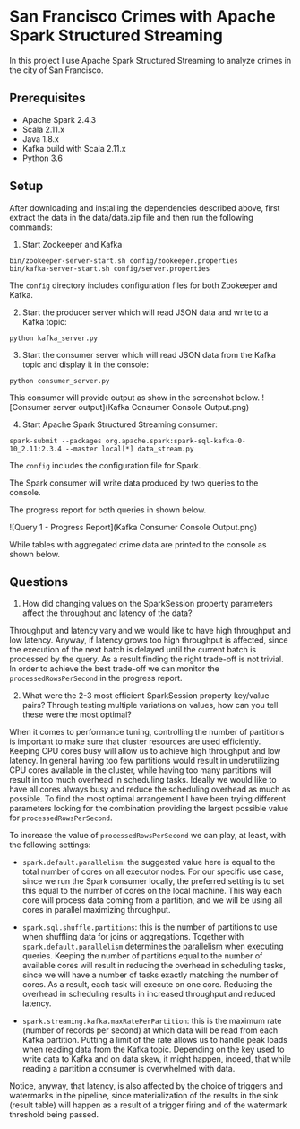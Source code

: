 # San Francisco Crimes with Apache Spark Structured Streaming

In this project I use Apache Spark Structured Streaming to analyze crimes in the city of San Francisco.

## Prerequisites
* Apache Spark 2.4.3
* Scala 2.11.x
* Java 1.8.x
* Kafka build with Scala 2.11.x
* Python 3.6

## Setup

After downloading and installing the dependencies described above, first extract the data in the data/data.zip file and then run the following commands:

1. Start Zookeeper and Kafka
```
bin/zookeeper-server-start.sh config/zookeeper.properties
bin/kafka-server-start.sh config/server.properties
```

The `config` directory includes configuration files for both Zookeeper and Kafka.

2. Start the producer server which will read JSON data and write to a Kafka topic:
```
python kafka_server.py
```

3. Start the consumer server which will read JSON data from the Kafka topic and display it in the console:
```
python consumer_server.py
```

This consumer will provide output as show in the screenshot below.
![Consumer server output](Kafka Consumer Console Output.png)

4. Start Apache Spark Structured Streaming consumer:
```
spark-submit --packages org.apache.spark:spark-sql-kafka-0-10_2.11:2.3.4 --master local[*] data_stream.py
```

The `config` includes the configuration file for Spark.

The Spark consumer will write data produced by two queries to the console.

The progress report for both queries in shown below.

![Query 1 - Progress Report](Kafka Consumer Console Output.png)

While tables with aggregated crime data are printed to the console as shown below.



## Questions

1. How did changing values on the SparkSession property parameters affect the throughput and latency of the data?

  Throughput and latency vary and we would like to have high throughput and low latency. Anyway, if latency grows too high throughput is affected, since the execution of the next batch is delayed until the current batch is processed by the query. As a result finding the right trade-off is not trivial. In order to achieve the best trade-off we can monitor the `processedRowsPerSecond` in the progress report.

2. What were the 2-3 most efficient SparkSession property key/value pairs? Through testing multiple variations on values, how can you tell these were the most optimal?

  When it comes to performance tuning, controlling the number of partitions is important to make sure that cluster resources are used efficiently. Keeping CPU cores busy will allow us to achieve high throughput and low latency. In general having too few partitions would result in underutilizing CPU cores available in the cluster, while having too many partitions will result in too much overhead in scheduling tasks. Ideally we would like to have all cores always busy and reduce the scheduling overhead as much as possible. To find the most optimal arrangement I have been trying different parameters looking for the combination providing the largest possible value for `processedRowsPerSecond`.

  To increase the value of `processedRowsPerSecond` we can play, at least, with the following settings:
  * `spark.default.parallelism`: the suggested value here is equal to the total number of cores on all executor nodes. For our specific use case, since we run the Spark consumer locally, the preferred setting is to set this equal to the number of cores on the local machine. This way each core will process data coming from a partition, and we will be using all cores in parallel maximizing throughput.

  * `spark.sql.shuffle.partitions`: this is the number of partitions to use when shuffling data for joins or aggregations. Together with `spark.default.parallelism` determines the parallelism when executing queries. Keeping the number of partitions equal to the number of available cores will result in reducing the overhead in scheduling tasks, since we will have a number of tasks exactly matching the number of cores. As a result, each task will execute on one core. Reducing the overhead in scheduling results in increased throughput and reduced latency.

  * `spark.streaming.kafka.maxRatePerPartition`: this is the maximum rate (number of records per second) at which data will be read from each Kafka partition. Putting a limit of the rate allows us to handle peak loads when reading data from the Kafka topic. Depending on the key used to write data to Kafka and on data skew, it might happen, indeed, that while reading a partition a consumer is overwhelmed with data.

  Notice, anyway, that latency, is also affected by the choice of triggers and watermarks in the pipeline, since materialization of the results in the sink (result table) will happen as a result of a trigger firing and of the watermark threshold being passed.
